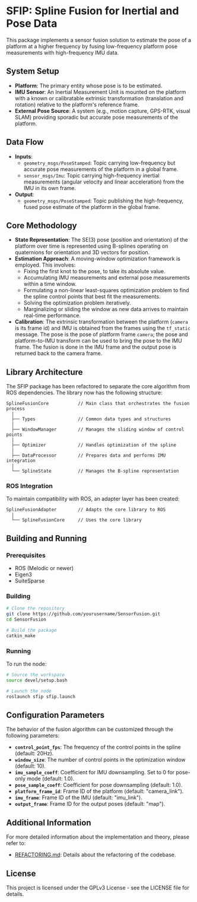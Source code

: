 # SFIP: Spline Fusion for Inertial and Pose Data

This package implements a sensor fusion solution to estimate the pose of a platform at a higher frequency by fusing low-frequency platform pose measurements with high-frequency IMU data.

## System Setup

*   **Platform**: The primary entity whose pose is to be estimated.
*   **IMU Sensor**: An Inertial Measurement Unit is mounted on the platform with a known or calibratable extrinsic transformation (translation and rotation) relative to the platform's reference frame.
*   **External Pose Source**: A system (e.g., motion capture, GPS-RTK, visual SLAM) providing sporadic but accurate pose measurements of the platform.

## Data Flow

*   **Inputs**:
    *   `geometry_msgs/PoseStamped`: Topic carrying low-frequency but accurate pose measurements of the platform in a global frame.
    *   `sensor_msgs/Imu`: Topic carrying high-frequency inertial measurements (angular velocity and linear acceleration) from the IMU in its own frame.
*   **Output**:
    *   `geometry_msgs/PoseStamped`: Topic publishing the high-frequency, fused pose estimate of the platform in the global frame.

## Core Methodology

*   **State Representation**: The SE(3) pose (position and orientation) of the platform over time is represented using B-splines operating on quaternions for orientation and 3D vectors for position.
*   **Estimation Approach**: A moving-window optimization framework is employed. This involves:
    *   Fixing the first knot to the pose, to take its absolute value.
    *   Accumulating IMU measurements and external pose measurements within a time window.
    *   Formulating a non-linear least-squares optimization problem to find the spline control points that best fit the measurements.
    *   Solving the optimization problem iteratively.
    *   Marginalizing or sliding the window as new data arrives to maintain real-time performance.
*   **Calibration**: The extrinsic transformation between the platform (`camera` is its frame id) and IMU is obtained from the frames using the `tf_static` message.
    The pose is the pose of platform frame `camera`; the pose and platform-to-IMU transform can be used to bring the pose to the IMU frame. The fusion is done in the IMU frame and the output pose is returned back to the camera frame.

## Library Architecture

The SFIP package has been refactored to separate the core algorithm from ROS dependencies. The library now has the following structure:

```
SplineFusionCore           // Main class that orchestrates the fusion process
  |
  ├── Types                // Common data types and structures
  |
  ├── WindowManager        // Manages the sliding window of control points
  |
  ├── Optimizer            // Handles optimization of the spline
  |
  ├── DataProcessor        // Prepares data and performs IMU integration
  |
  └── SplineState          // Manages the B-spline representation
```

### ROS Integration

To maintain compatibility with ROS, an adapter layer has been created:

```
SplineFusionAdapter        // Adapts the core library to ROS
  |
  └── SplineFusionCore     // Uses the core library
```

## Building and Running

### Prerequisites

* ROS (Melodic or newer)
* Eigen3
* SuiteSparse

### Building

```bash
# Clone the repository
git clone https://github.com/yourusername/SensorFusion.git
cd SensorFusion

# Build the package
catkin_make
```

### Running

To run the node:

```bash
# Source the workspace
source devel/setup.bash

# Launch the node
roslaunch sfip sfip.launch
```

## Configuration Parameters

The behavior of the fusion algorithm can be customized through the following parameters:

*   **`control_point_fps`**: The frequency of the control points in the spline (default: 20Hz).
*   **`window_size`**: The number of control points in the optimization window (default: 10).
*   **`imu_sample_coeff`**: Coefficient for IMU downsampling. Set to 0 for pose-only mode (default: 1.0).
*   **`pose_sample_coeff`**: Coefficient for pose downsampling (default: 1.0).
*   **`platform_frame_id`**: Frame ID of the platform (default: "camera_link").
*   **`imu_frame`**: Frame ID of the IMU (default: "imu_link").
*   **`output_frame`**: Frame ID for the output poses (default: "map").

## Additional Information

For more detailed information about the implementation and theory, please refer to:

* [REFACTORING.md](REFACTORING.md): Details about the refactoring of the codebase.

## License

This project is licensed under the GPLv3 License - see the LICENSE file for details.
